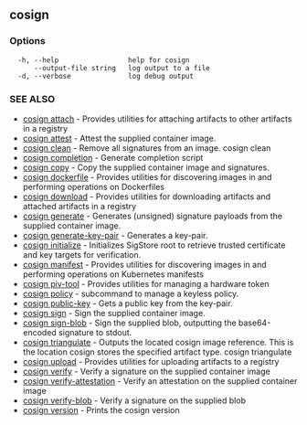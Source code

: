 ## cosign



### Options

```
  -h, --help                 help for cosign
      --output-file string   log output to a file
  -d, --verbose              log debug output
```

### SEE ALSO

* [cosign attach](cosign_attach.md)	 - Provides utilities for attaching artifacts to other artifacts in a registry
* [cosign attest](cosign_attest.md)	 - Attest the supplied container image.
* [cosign clean](cosign_clean.md)	 - Remove all signatures from an image.
cosign clean <image uri>
* [cosign completion](cosign_completion.md)	 - Generate completion script
* [cosign copy](cosign_copy.md)	 - Copy the supplied container image and signatures.
* [cosign dockerfile](cosign_dockerfile.md)	 - Provides utilities for discovering images in and performing operations on Dockerfiles
* [cosign download](cosign_download.md)	 - Provides utilities for downloading artifacts and attached artifacts in a registry
* [cosign generate](cosign_generate.md)	 - Generates (unsigned) signature payloads from the supplied container image.
* [cosign generate-key-pair](cosign_generate-key-pair.md)	 - Generates a key-pair.
* [cosign initialize](cosign_initialize.md)	 - Initializes SigStore root to retrieve trusted certificate and key targets for verification.
* [cosign manifest](cosign_manifest.md)	 - Provides utilities for discovering images in and performing operations on Kubernetes manifests
* [cosign piv-tool](cosign_piv-tool.md)	 - Provides utilities for managing a hardware token
* [cosign policy](cosign_policy.md)	 - subcommand to manage a keyless policy.
* [cosign public-key](cosign_public-key.md)	 - Gets a public key from the key-pair.
* [cosign sign](cosign_sign.md)	 - Sign the supplied container image.
* [cosign sign-blob](cosign_sign-blob.md)	 - Sign the supplied blob, outputting the base64-encoded signature to stdout.
* [cosign triangulate](cosign_triangulate.md)	 - Outputs the located cosign image reference. This is the location cosign stores the specified artifact type.
cosign triangulate <image uri>
* [cosign upload](cosign_upload.md)	 - Provides utilities for uploading artifacts to a registry
* [cosign verify](cosign_verify.md)	 - Verify a signature on the supplied container image
* [cosign verify-attestation](cosign_verify-attestation.md)	 - Verify an attestation on the supplied container image
* [cosign verify-blob](cosign_verify-blob.md)	 - Verify a signature on the supplied blob
* [cosign version](cosign_version.md)	 - Prints the cosign version

